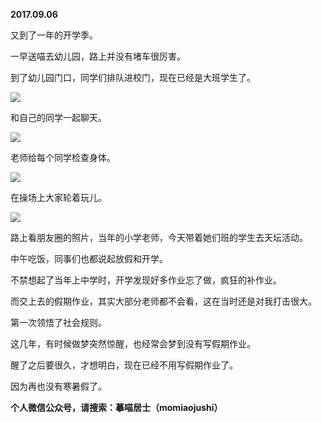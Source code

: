
          
**2017.09.06**

又到了一年的开学季。

一早送喵去幼儿园，路上并没有堵车很厉害。

到了幼儿园门口，同学们排队进校门，现在已经是大班学生了。


![](https://mmbiz.qlogo.cn/mmbiz_jpg/uDI3FLln00ahWibhkhIMH8bibFnxc5818WqOV2TI1kXqicotpZlCZtr9GXCcNpu1SbDgjmicYzMKhP4kG1yWwgzOrQ/0?wx_fmt=jpeg)


和自己的同学一起聊天。


![](https://mmbiz.qlogo.cn/mmbiz_jpg/uDI3FLln00ahWibhkhIMH8bibFnxc5818WLHHiaZO9FQyWG8EibtdlADglFERuqXZuAsnpqmhYCaJEkpibnRoXicuRDw/0?wx_fmt=jpeg)


老师给每个同学检查身体。


![](https://mmbiz.qlogo.cn/mmbiz_jpg/uDI3FLln00ahWibhkhIMH8bibFnxc5818WycOD4UVKGEMsic6jNoGaPufu4gVlzVyib2TLPPla2ibKYpvEojY0LChpA/0?wx_fmt=jpeg)


在操场上大家轮着玩儿。


![](https://mmbiz.qlogo.cn/mmbiz_jpg/uDI3FLln00ahWibhkhIMH8bibFnxc5818WicfGrQeEcw7icwPfdvyJ4icZLY8Tanj0yWASDVAricDFYvnQQD3pqUWb0g/0?wx_fmt=jpeg)


路上看朋友圈的照片，当年的小学老师，今天带着她们班的学生去天坛活动。

中午吃饭，同事们也都说起放假和开学。

不禁想起了当年上中学时，开学发现好多作业忘了做，疯狂的补作业。

而交上去的假期作业，其实大部分老师都不会看，这在当时还是对我打击很大。

第一次领悟了社会规则。

这几年，有时候做梦突然惊醒，也经常会梦到没有写假期作业。

醒了之后要很久，才想明白，现在已经不用写假期作业了。

因为再也没有寒暑假了。


**个人微信公众号，请搜索：摹喵居士（momiaojushi）**

        